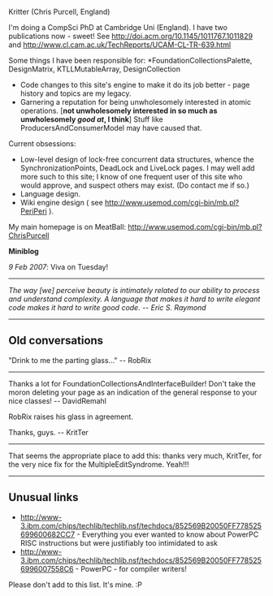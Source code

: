 Kritter (Chris Purcell, England)


I'm doing a CompSci PhD at Cambridge Uni (England). I have two publications now - sweet! See http://doi.acm.org/10.1145/1011767.1011829 and http://www.cl.cam.ac.uk/TechReports/UCAM-CL-TR-639.html

Some things I have been responsible for: 
*FoundationCollectionsPalette, DesignMatrix, KTLLMutableArray, DesignCollection
* Code changes to this site's engine to make it do its job better - page history and topics are my legacy.
* Garnering a reputation for being unwholesomely interested in atomic operations. [**not unwholesomely interested in so much as unwholesomely *good at*, I think**] Stuff like ProducersAndConsumerModel may have caused that.


Current obsessions:

* Low-level design of lock-free concurrent data structures, whence the SynchronizationPoints, DeadLock and LiveLock pages. I may well add more such to this site; I know of one frequent user of this site who would approve, and suspect others may exist. (Do contact me if so.)
* Language design.
* Wiki engine design ( see http://www.usemod.com/cgi-bin/mb.pl?PeriPeri ).


My main homepage is on MeatBall: http://www.usemod.com/cgi-bin/mb.pl?ChrisPurcell

**Miniblog**

*9 Feb 2007*: Viva on Tuesday!

----

*The way [we] perceive beauty is intimately related to our ability to process and understand complexity. A language that makes it hard to write elegant code makes it hard to write good code. -- Eric S. Raymond*

----
**Old conversations**
----

"Drink to me the parting glass..." -- RobRix

----

Thanks a lot for FoundationCollectionsAndInterfaceBuilder! Don't take the moron deleting your page as an indication of the general response to your nice classes! -- DavidRemahl

RobRix raises his glass in agreement.

Thanks, guys. -- KritTer

----

That seems the appropriate place to add this:
thanks very much, KritTer, for the very nice fix for the MultipleEditSyndrome. Yeah!!!


----
**Unusual links**
----


* http://www-3.ibm.com/chips/techlib/techlib.nsf/techdocs/852569B20050FF778525699600682CC7 - Everything you ever wanted to know about PowerPC RISC instructions but were justifiably too intimidated to ask
* http://www-3.ibm.com/chips/techlib/techlib.nsf/techdocs/852569B20050FF7785256996007558C6 - PowerPC - for compiler writers!


Please don't add to this list. It's mine.     :P
